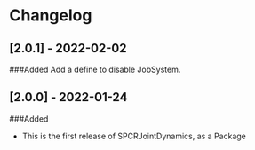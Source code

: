# Changelog

## [2.0.1] - 2022-02-02
###Added
Add a define to disable JobSystem.

## [2.0.0] - 2022-01-24
###Added
- This is the first release of SPCRJointDynamics, as a Package
